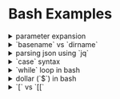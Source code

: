# Bash Examples


<details>

<summary>parameter expansion</summary>

# parameter expansion

The `$` character is used in parameter expansion, command substitution and arithemtic expansion.

1. parameter expansion: `${parameter}`
2. command substitution: `$(command)`
3. arithemtic expansion: `$((expression))`

## Examples:

```bash

# parameter expansion example

# ${parameter:-word}: If parameter is null or unset, then word is substituted, otherwise the value of parameter is substituted.

param="Hello world"
echo $param
# Hello world
echo ${param:-"default"}
# Hello world

param=""
echo $param
#
echo ${param:-"new default"}
# new default
echo $param #notice param is still null
#

# ${parameter:=word}: If parameter is null or unset, then word is assigned to parameter, the value of parameter is then substituted.
param=""
echo ${param:='default'}
# default
echo $param # notice now default is assigned to param
# default

# ${parameter:+word}: If parameter is null or unset, then nothing is substituted, otherwise the expansion of word is substituted.
param=""
echo ${param:+'default'} # notice this prints nothing as param is empty
#
param="hello world"
echo ${param:+'new default'} # notice this prints new default even though param is non empty
# new default

# ${parameter#word}: If parameter does not start with word, then nothing is substituted, otherwise the shortest match is substituted.
param="ooooworld"
echo ${param#*o}
# oooworld

# ${parameter##word}: If parameter does not start with word, then nothing is substituted, otherwise the longest match is substituted.
param="ooooworld"
echo ${param##*o}
# rld

# ${parameter%word}: If parameter does not end with word, then nothing is substituted, otherwise the shortest match is substituted.
param="helloooo"
echo ${param%o*}
# hellooo

# ${parameter%%word}: If parameter does not end with word, then nothing is substituted, otherwise the longest match is substituted.
param="helloooo"
echo ${param%%o*}
# hell

# ${parameter:?word}: If parameter is null or unset, then word is written to standard error, otherwise the value of parameter is substituted.
param=""
echo ${param:?'error message'} || true # notice that this throws error and prints the error message
# ./parameter-expansion.sh: line 30: param: error message
```

</details>

<details>

<summary>`basename` vs `dirname`</summary>

# `basename` vs `dirname`

1. `basename`: command extracts the filename from a given path. It essentially returns the last component of the path.

```bash
echo $(basename "/usr/bin/basename.sh")
# basename.sh
```

2. `dirname`: command extracts the directory portion from a given path. It essentially returns all the component of the path except the last one.

```bash
echo $(dirname "/usr/bin/basename.sh")
# /usr/bin
```

</details>

<details>

<summary>parsing json using `jq`</summary>

# parsing json using `jq`

1. `.` is the most basic filter, the identity filter. It returns the input unchanged except it will pretty format the json.
2. `.[]` is an array iterator, it will iterate over all the elements of the array. To access an individual element at index `i` one can do:

```bash
echo $someJson | jq '.[1]'
```

3. `.foo` is a field accessor. It returns the value of the key `foo` from the json object.

```bash
echo $someJson | jq '.foo'
```

4. One can chain filtering operation using `|` pipe operator:

```bash
echo $someJson | jq '.[] | .foo | .[] | .bar.zoo'
```

5. `jq` also has builtin functions like:

```bash
echo $someJson | jq '.[] | length' # this returns the length of each element of the array
echo $someJson | jq '. | keys' # this returns the keys inside the json object
echo $someJson | jq '.[] | select(.foo.bar == "baz")' # this filters the elements of the array and selects only those whose `foo.bar` is `baz`
echo $someJson | jq 'map(select(.foo.bar == "baz"))' # same as above except map function is used to iterate through all elements of array
```

6. For more details refer [here](https://jqlang.github.io/jq/manual/)

</details>

<details>

<summary>`case` syntax</summary>

# `case` syntax

```bash
# file named case.sh
#!/bin/bash

# case <expression> in
case $1 in
# pattern)
"one")
	# if matches do something
	echo "one"
	;; # used to end the block
"two")
	# if this block matches do something
	echo "two"
	;;
*)
	# if nothing matches
	echo "default"
	;;
esac # end of case block
```

```bash
❯ bash case.sh one
one

❯ bash case.sh four
default
```

</details>

<details>

<summary>`while` loop in bash</summary>

# `while` loop in bash

- `while` loop syntax:

```bash

while [condition]; do
    [commands]
done;
```

- with `break` and `continue` keywords
  - One can also use `break [n]` or `continue [n]`. This allows you to exit multiple nested loops at once, where `n` is the number of loops/levels to exit out of.

```bash
while [condition]; do
    [commands]
    break
done
```

```bash
for i in {1..3}; do
	echo "Outer loop: $i"
	for j in {1..3}; do
		echo "  Inner loop: $j"
		if [[ $i -eq 2 && $j -eq 2 ]]; then
			break 2 # Break out of both loops
		fi
	done
done
```

- Using `while` loop with pipe operator
  - [!NOTE] In the statement `lhs | rhs`, the `rhs` statement runs in a separate child process. The variables created or updated in the `rhs` statement do not propogate to the parent process.

</details>

<details>

<summary>dollar (`$`) in bash</summary>

# dollar (`$`) in bash

1. `$` used to reference variables. Inside double quotes use `${variable_name}`, useful for when `$names` instead do `${name}s`.

```bash
❯ name=javascript
❯ echo $name
javascript
❯ echo "the language name is ${name}"
the language name is javascript
```

2. `$#` number of parameters passed to a function, `$1`, `$2`, ... refer positional parameters

```bash

# somefile.sh
#!/bin/sh
showDollar() {
	echo "Number of parameters passed: " "$#"

	echo "First parameter: " "$1"
	echo "Second parameter: " "$2"
}

# ❯ ./somefile.sh
# Number of parameters passed:  4
# First parameter:  one
# Second parameter:  two
```

3. `"$*"` and `"$@"`, both refers to all parameters passed to a function. `"$@"` is an array of all parameters passed to a function i.e. `("hello", "world new", "third")`. `"$*"` is an IFS, internal field separated paramters i.e. `hello world new third`. Double quotes are important, without double quote, it splits the parameters at IFS.

```bash

# somefile.sh
#!/bin/sh
starArgs() {
	for arg in "$*"; do
		echo "$arg"
	done
}

atArgs() {
	for arg in "$@"; do
		echo "$arg"
	done
}

starArgsWithoutQuotes() {
	for arg in $*; do
		echo "$arg"
	done
}

atArgsWithoutQuotes() {
	for arg in $@; do
		echo "$arg"
	done
}

echo printing starArgs
starArgs one "two three" four

echo printing atArgs
atArgs one "two three" four

echo printing starArgsWithoutQuotes
starArgsWithoutQuotes one "two three" four

echo printing atArgsWithoutQuotes
atArgsWithoutQuotes one "two three" four

# ❯ ./somefile.sh
# printing starArgs
# one two three four
# printing atArgs
# one
# two three
# four
# printing starArgsWithoutQuotes
# one
# two
# three
# four
# printing atArgsWithoutQuotes
# one
# two
# three
# four
```

4. `$?` exit code of last command. If `0`, command was successful, anything else, the command failed.

```bash
❯ echo $?
0
```

5. `$$` process id of current shell

```bash
❯ echo $$
40270
```

6. `$!` process id of last background command
7. `$_` last parameter of previous command

```bash
❯ echo hello world
hello world
❯ echo $_
world
```

8. `$-` represents the current options or flags that are set for the shell. It contains a series of letters, each representing a specific option or setting.

```bash
❯ echo $-
569JNRXZghiklms
```

</details>

<details>

<summary>`[` vs `[[`</summary>

# `[` vs `[[`

`[[` is bash's improvement to the `[` command. It has several enchancements. Read more [here](https://mywiki.wooledge.org/BashFAQ/031), [here](https://stackoverflow.com/questions/3427872/whats-the-difference-between-and-in-bash)

```bash
# no need to quote to prevent word splitting
if [[ -f $file ]]; then
    ...

# with `[`, we need to quote variables to prevent word splitting
if [ -f "$file" ]; then
    ...

# can use && and || operator for complex commands
# can also use < and > operator for string comparisons
if [[ -z $file && -f $file ]]; then
    ...

# as opposed to, `[` is a regular command and && or ||
# or < or > cannot be passed to it
if [ -z $file ] && [ -f $file ]; then
    ...

# has a operator for regex pattern matching
if [[ $file =~ ^file[0-9]+$ ]]; then
    ...

# allows for pattern matching and globbing
if [[ $input = y* ]]; then
    ...
```

</details>